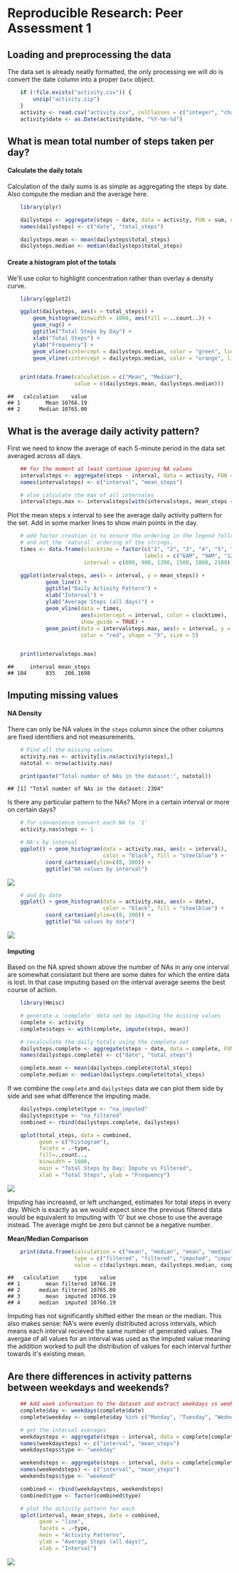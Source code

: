 # Reproducible Research: Peer Assessment 1


## Loading and preprocessing the data

The data set is already neatly formatted, the only processing we will do is convert the date column
into a proper `Date` object.


```r
    if (!file.exists("activity.csv")) {
        unzip("activity.zip")
    }
    activity <- read.csv("activity.csv", colClasses = c("integer", "character", "integer"))
    activity$date <- as.Date(activity$date, "%Y-%m-%d")
```

## What is mean total number of steps taken per day?

#### Calculate the daily totals

Calculation of the daily sums is as simple as aggregating the steps by date. Also compute the median
and the average here.


```r
    library(plyr)

    dailysteps <- aggregate(steps ~ date, data = activity, FUN = sum, na.action = na.omit)
    names(dailysteps) <- c("date", "total_steps")

    dailysteps.mean <- mean(dailysteps$total_steps)
    dailysteps.median <- median(dailysteps$total_steps)
```

#### Create a histogram plot of the totals

We'll use color to highlight concentration rather than overlay a density curve.


```r
    library(ggplot2)

    ggplot(dailysteps, aes(x = total_steps)) + 
        geom_histogram(binwidth = 1000, aes(fill = ..count..)) + 
        geom_rug() + 
        ggtitle("Total Steps by Day") + 
        xlab("Total Steps") + 
        ylab("Frequency") +
        geom_vline(xintercept = dailysteps.median, color = "green", linetype = "longdash") +
        geom_vline(xintercept = dailysteps.median, color = "orange", linetype = "dotted", size = 2)
```

<img src="PA1_template_files/figure-html/unnamed-chunk-3-1.png" title="" alt="" style="display: block; margin: auto;" />

```r
    print(data.frame(calculation = c("Mean", "Median"), 
                     value = c(dailysteps.mean, dailysteps.median)))
```

```
##   calculation    value
## 1        Mean 10766.19
## 2      Median 10765.00
```

## What is the average daily activity pattern?

First we need to know the average of each 5-minute period in the data set averaged across all days.


```r
    ## for the moment at least continue ignoring NA values
    intervalsteps <- aggregate(steps ~ interval, data = activity, FUN = mean, na.action = na.omit)
    names(intervalsteps) <- c("interval", "mean_steps")

    # also calculate the max of all intervales
    intervalsteps.max <- intervalsteps[with(intervalsteps, mean_steps == max(mean_steps)), ]
```

Plot the mean steps x interval to see the average daily activity pattern for the set. Add in some
marker lines to show main points in the day.


```r
    # odd factor creation is to ensure the ordering in the legend follows the clocktime order
    # and not the 'natural' ordering of the strings.
    times <- data.frame(clocktime = factor(c("1", "2", "3", "4", "5", "6"), 
                                           labels = c("6AM", "9AM", "12PM", "3PM", "6PM", "9PM")),
                        interval = c(600, 900, 1200, 1500, 1800, 2100))

    ggplot(intervalsteps, aes(x = interval, y = mean_steps)) + 
            geom_line() +
            ggtitle("Daily Activity Pattern") +
            xlab("Interval") +
            ylab("Average Steps (all days)") +
            geom_vline(data = times, 
                       aes(xintercept = interval, color = clocktime), 
                       show_guide = TRUE) +
            geom_point(data = intervalsteps.max, aes(x = interval, y = mean_steps), 
                       color = "red", shape = "X", size = 5)
```

<img src="PA1_template_files/figure-html/unnamed-chunk-5-1.png" title="" alt="" style="display: block; margin: auto;" />

```r
    print(intervalsteps.max)
```

```
##     interval mean_steps
## 104      835   206.1698
```

## Imputing missing values

#### NA Density

There can only be NA values in the `steps` column since the other columns are fixed identifiers and
not measurements.


```r
    # Find all the missing values
    activity.nas <- activity[is.na(activity$steps),]
    natotal <- nrow(activity.nas)

    print(paste("Total number of NAs in the dataset:", natotal))
```

```
## [1] "Total number of NAs in the dataset: 2304"
```

Is there any particular pattern to the NAs? More in a certain interval or more on certain days?


```r
    # for convenience convert each NA to '1'
    activity.nas$steps <- 1

    # NA's by interval
    ggplot() + geom_histogram(data = activity.nas, aes(x = interval), 
                              color = "black", fill = "steelblue") +
            coord_cartesian(ylim=c(0, 300)) +
            ggtitle("NA values by interval")
```

![](PA1_template_files/figure-html/unnamed-chunk-7-1.png) 

```r
    # and by date
    ggplot() + geom_histogram(data = activity.nas, aes(x = date), 
                              color = "black", fill = "steelblue") +
            coord_cartesian(ylim=c(0, 300)) +
            ggtitle("NA values by date")
```

![](PA1_template_files/figure-html/unnamed-chunk-7-2.png) 

#### Imputing

Based on the NA spred shown above the number of NAs in any one interval are somewhat consistant but
there are some dates for which the entire data is lost. In that case imputing based on the interval
average seems the best course of action.


```r
    library(Hmisc)

    # generate a 'complete' data set by imputing the missing values
    complete <- activity
    complete$steps <- with(complete, impute(steps, mean))

    # recalculate the daily totals using the complete set
    dailysteps.complete <- aggregate(steps ~ date, data = complete, FUN = sum)
    names(dailysteps.complete) <- c("date", "total_steps")

    complete.mean <- mean(dailysteps.complete$total_steps)
    complete.median <- median(dailysteps.complete$total_steps)
```

If we combine the `complete` and `dailysteps` data we can plot them side by side and see
what difference the imputing made.


```r
    dailysteps.complete$type <- "na_imputed"
    dailysteps$type <- "na_filtered"
    combined <- rbind(dailysteps.complete, dailysteps)

    qplot(total_steps, data = combined, 
          geom = c("histogram"),
          facets = .~type, 
          fill=..count.., 
          binwidth = 1000,
          main = "Total Steps by Day: Impute vs Filtered",
          xlab = "Total Steps", ylab = "Frequency")
```

![](PA1_template_files/figure-html/unnamed-chunk-9-1.png) 

Imputing has increased, or left unchanged, estimates for total steps in every day. Which is exactly 
as we would expect since the previous filtered data would be equivalent to imputing with '0' but we 
chose to use the average instead. The average might be zero but cannot be a negative number.

**Mean/Median Comparison**


```r
    print(data.frame(calculation = c("mean", "median", "mean", "median"), 
                     type = c("filtered", "filtered", "imputed", "imputed"), 
                     value = c(dailysteps.mean, dailysteps.median, complete.mean, complete.median)))
```

```
##   calculation     type    value
## 1        mean filtered 10766.19
## 2      median filtered 10765.00
## 3        mean  imputed 10766.19
## 4      median  imputed 10766.19
```

Imputing has not significantly shifted either the mean or the median. This also makes sense:
NA's were evenly distributed across intervals, which means each interval recieved the same number of
generated values. The avergae of all values for an interval was used as the imputed value meaning the
addition worked to pull the distribution of values for each interval further towards it's existing mean.

## Are there differences in activity patterns between weekdays and weekends?


```r
    ## Add week information to the dataset and extract weekdays vs weekends
    complete$day <- weekdays(complete$date)
    complete$weekday <- complete$day %in% c("Monday", "Tuesday", "Wednesday", "Thursday", "Friday")

    # get the interval averages
    weekdaysteps <- aggregate(steps ~ interval, data = complete[complete$weekday == TRUE,], FUN = mean)
    names(weekdaysteps) <- c("interval", "mean_steps")
    weekdaysteps$type <- "weekday"

    weekendsteps <- aggregate(steps ~ interval, data = complete[complete$weekday == FALSE,], FUN = mean)
    names(weekendsteps) <- c("interval", "mean_steps")
    weekendsteps$type <- "weekend"

    combined <- rbind(weekdaysteps, weekendsteps)
    combined$type <- factor(combined$type)

    # plot the activity pattern for each
    qplot(interval, mean_steps, data = combined, 
          geom = "line", 
          facets = .~type,
          main = "Activity Patterns",
          ylab = "Average Steps (all days)",
          xlab = "Interval")
```

![](PA1_template_files/figure-html/unnamed-chunk-11-1.png) 


